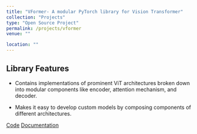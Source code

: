 ```yaml
---
title: "VFormer- A modular PyTorch library for Vision Transformer"
collection: "Projects"
type: "Open Source Project"
permalink: /projects/vformer
venue: ""

location: ""
---
```


## Library Features

- Contains implementations of prominent ViT architectures broken down into modular components like encoder, attention mechanism, and decoder.

- Makes it easy to develop custom models by composing components of different architectures.

[Code](https://github.com/sforaidl/vformer) [Documentation](https://vformer.readthedocs.io/)